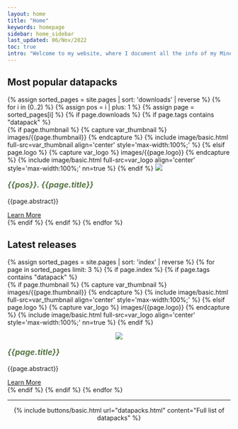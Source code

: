 ```yaml
---
layout: home
title: "Home"
keywords: homepage
sidebar: home_sidebar
last_updated: 06/Nov/2022
toc: true
intro: "Welcome to my website, where I document all the info of my Minecraft creations. In this page you have a summary of my content. Use the sidebar and the top bar to navigate through all the site's pages."
---
```


<div class="row">
    <div class="col-lg-12">
        <h2 class="page-header">Most popular datapacks</h2>
    </div>
    {% assign sorted_pages = site.pages | sort: 'downloads' | reverse %}
    {% for i in (0..2) %}
    {% assign pos = i | plus: 1 %}
    {% assign page = sorted_pages[i] %}
    {% if page.downloads %}
    {% if page.tags contains "datapack" %}
    <div class="col-md-4 col-sm-6">
        <div class="panel panel-default text-center">
            <div class="panel-heading">
                {% if page.thumbnail %}
                {% capture var_thumbnail %}
                images/{{page.thumbnail}}
                {% endcapture %}
                {% include image/basic.html full-src=var_thumbnail align='center' style='max-width:100%;' %}
                {% elsif page.logo %}
                {% capture var_logo %}
                images/{{page.logo}}
                {% endcapture %}
                {% include image/basic.html full-src=var_logo align='center' style='max-width:100%;' nn=true %}
                {% endif %}
                <img src="https://img.shields.io/badge/downloads-{{page.downloads_str}}-72ac4a?style=flat-square">
            </div>
            <div class="panel-body">
                <p style="font-size:18px;color:#587545;"><b><i>{{pos}}. {{page.title}}</i></b></p>
                <p>{{page.abstract}}</p>
                <a href="{{page.permalink}}" class="btn btn-primary">Learn More</a>
            </div>
        </div>
    </div>
    {% endif %}
    {% endif %}
    {% endfor %}
</div>

<div class="row">
    <div class="col-lg-12">
        <h2 class="page-header">Latest releases</h2>
    </div>
    {% assign sorted_pages = site.pages | sort: 'index' | reverse %}
    {% for page in sorted_pages limit: 3 %}
    {% if page.index %}
    {% if page.tags contains "datapack" %}
    <div class="col-md-4 col-sm-6">
        <div class="panel panel-default text-center">
            <div class="panel-heading">
                {% if page.thumbnail %}
                {% capture var_thumbnail %}
                images/{{page.thumbnail}}
                {% endcapture %}
                {% include image/basic.html full-src=var_thumbnail align='center' style='max-width:100%;' %}
                {% elsif page.logo %}
                {% capture var_logo %}
                images/{{page.logo}}
                {% endcapture %}
                {% include image/basic.html full-src=var_logo align='center' style='max-width:100%;' nn=true %}
                {% endif %}
                <p style="text-align:center;"><img src="https://img.shields.io/badge/released%20on-{{page.first_release[0]}}%2F{{page.first_release[1]}}%2F{{page.first_release[2]}}-72ac4a?style=flat-square"></p>
            </div>
            <div class="panel-body">
                <p style="font-size:18px;color:#587545;"><b><i>{{page.title}}</i></b></p>
                <p>
                    {{page.abstract}}
                </p>
                <a href="{{page.permalink}}" class="btn btn-primary">Learn More</a>
            </div>
        </div>
    </div>
    {% endif %}
    {% endif %}
    {% endfor %}
</div>

<hr>
<p align=center>
{% include buttons/basic.html url="datapacks.html" content="Full list of datapacks" %}
</p>